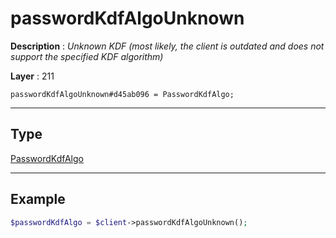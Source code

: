 # passwordKdfAlgoUnknown

**Description** : *Unknown KDF (most likely, the client is outdated and does not support the specified KDF algorithm)*

**Layer** : 211

```tl
passwordKdfAlgoUnknown#d45ab096 = PasswordKdfAlgo;
```

---

## Type

[PasswordKdfAlgo](type/PasswordKdfAlgo)

---

## Example

```php
$passwordKdfAlgo = $client->passwordKdfAlgoUnknown();
```